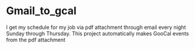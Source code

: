 # Gmail_to_gcal
I get my schedule for my job via pdf attachment through email every night Sunday through Thursday. This project automatically makes GooCal events from the pdf attachment
